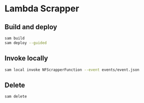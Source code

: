 # Lambda Scrapper

## Build and deploy

```bash
sam build
sam deploy --guided
```

## Invoke locally

```bash
sam local invoke NFScrapperFunction --event events/event.json
```

## Delete

```bash
sam delete
```
